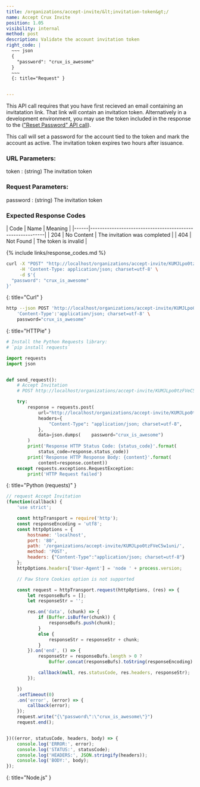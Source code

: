 ```yaml
---
title: /organizations/accept-invite/&lt;invitation-token&gt;/
name: Accept Crux Invite
position: 1.05
visibility: internal
method: post
description: Validate the account invitation token
right_code: |
  ~~~ json
  {
    "password": "crux_is_awesome"
  }
  ~~~
  {: title="Request" }


---
```

This API call requires that you have first recieved an email containing an invitatation link. That link will contain an invitation token. Alternatively in a development environment, you may use the token included in the response to the (["Reset Password" API call](#organizationpassword-reset)).

This call will set a password for the account tied to the token and mark the account as active. The invitation token expires two hours after issuance.

### URL Parameters:

token
: (string) The invitation token

### Request Parameters:

password
: (string) The invitation token

### Expected Response Codes

| Code | Name       | Meaning                                      |
|------|-----------------------------------------------------------|
| 204  | No Content | The invitation was completed                 |
| 404  | Not Found  | The token is invalid                         |

{% include links/response_codes.md %}


~~~ bash
curl -X "POST" "http://localhost/organizations/accept-invite/KUMJLpo0tzFVeC5w1uni/" \
     -H 'Content-Type: application/json; charset=utf-8' \
     -d $'{
  "password": "crux_is_awesome"
}'

~~~
{: title="Curl" }

~~~ bash
http --json POST 'http://localhost/organizations/accept-invite/KUMJLpo0tzFVeC5w1uni/' \
    'Content-Type':'application/json; charset=utf-8' \
    password="crux_is_awesome"

~~~
{: title="HTTPie" }

~~~ python
# Install the Python Requests library:
# `pip install requests`

import requests
import json


def send_request():
    # Accept Invitation
    # POST http://localhost/organizations/accept-invite/KUMJLpo0tzFVeC5w1uni/

    try:
        response = requests.post(
            url="http://localhost/organizations/accept-invite/KUMJLpo0tzFVeC5w1uni/",
            headers={
                "Content-Type": "application/json; charset=utf-8",
            },
            data=json.dumps(    password="crux_is_awesome")
        )
        print('Response HTTP Status Code: {status_code}'.format(
            status_code=response.status_code))
        print('Response HTTP Response Body: {content}'.format(
            content=response.content))
    except requests.exceptions.RequestException:
        print('HTTP Request failed')

~~~
{: title="Python (requests)" }

~~~ javascript
// request Accept Invitation
(function(callback) {
    'use strict';

    const httpTransport = require('http');
    const responseEncoding = 'utf8';
    const httpOptions = {
        hostname: 'localhost',
        port: '80',
        path: '/organizations/accept-invite/KUMJLpo0tzFVeC5w1uni/',
        method: 'POST',
        headers: {"Content-Type":"application/json; charset=utf-8"}
    };
    httpOptions.headers['User-Agent'] = 'node ' + process.version;

    // Paw Store Cookies option is not supported

    const request = httpTransport.request(httpOptions, (res) => {
        let responseBufs = [];
        let responseStr = '';

        res.on('data', (chunk) => {
            if (Buffer.isBuffer(chunk)) {
                responseBufs.push(chunk);
            }
            else {
                responseStr = responseStr + chunk;
            }
        }).on('end', () => {
            responseStr = responseBufs.length > 0 ?
                Buffer.concat(responseBufs).toString(responseEncoding) : responseStr;

            callback(null, res.statusCode, res.headers, responseStr);
        });

    })
    .setTimeout(0)
    .on('error', (error) => {
        callback(error);
    });
    request.write("{\"password\":\"crux_is_awesome\"}")
    request.end();


})((error, statusCode, headers, body) => {
    console.log('ERROR:', error);
    console.log('STATUS:', statusCode);
    console.log('HEADERS:', JSON.stringify(headers));
    console.log('BODY:', body);
});

~~~
{: title="Node.js" }
